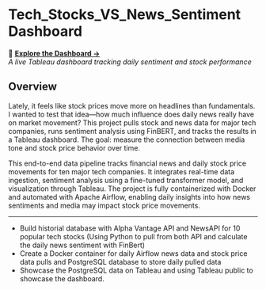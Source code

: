 # Tech_Stocks_VS_News_Sentiment Dashboard

🔗 **[Explore the Dashboard →]([(https://public.tableau.com/views/stocks_and_news/Dashboard1?:language=en-US&publish=yes&:sid=&:redirect=auth&:display_count=n&:origin=viz_share_link]))**  
*A live Tableau dashboard tracking daily sentiment and stock performance*

## Overview

Lately, it feels like stock prices move more on headlines than fundamentals. I wanted to test that idea—how much influence does daily news really have on market movement? This project pulls stock and news data for major tech companies, runs sentiment analysis using FinBERT, and tracks the results in a Tableau dashboard. The goal: measure the connection between media tone and stock price behavior over time. 

This end-to-end data pipeline tracks financial news and daily stock price movements for ten major tech companies. 
It integrates real-time data ingestion, sentiment analysis using a fine-tuned transformer model, and visualization through Tableau. The project is fully containerized with Docker and automated with Apache Airflow, enabling daily insights into how news sentiments and media may impact stock price movements.

---


- Build historial database with Alpha Vantage API and NewsAPI for 10 popular tech stocks (Using Python to pull from both API and calculate the daily news sentiment with FinBert)
- Create a Docker container for daily Airflow news data and stock price data pulls and PostgreSQL database to store daily pulled data
- Showcase the PostgreSQL data on Tableau and using Tableau public to showcase the dashboard.

